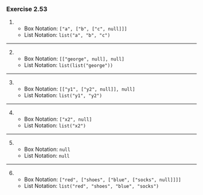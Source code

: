 ### Exercise 2.53
1. - Box Notation: `["a", ["b", ["c", null]]]`
   - List Notation: `list("a", "b", "c")`  

---

2. - Box Notation: `[["george", null], null]`  
   - List Notation: `list(list("george"))`  

---

3. - Box Notation: `[["y1", ["y2", null]], null]`  
   - List Notation: `list("y1", "y2")`  

---

4. - Box Notation: `["x2", null]`  
   - List Notation: `list("x2")`  

---

5. - Box Notation: `null`  
   - List Notation: `null`  

---

6. - Box Notation: `["red", ["shoes", ["blue", ["socks", null]]]]`  
   - List Notation: `list("red", "shoes", "blue", "socks")`  
